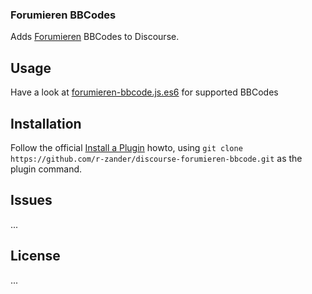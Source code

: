 ### Forumieren BBCodes

Adds [Forumieren](https://www.forumieren.com/) BBCodes to Discourse.

## Usage

Have a look at [forumieren-bbcode.js.es6](https://github.com/r-zander/discourse-forumieren-bbcode/blob/master/assets/javascripts/lib/discourse-markdown/forumieren-bbcode.js.es6) for supported BBCodes

## Installation

Follow the official [Install a Plugin](https://meta.discourse.org/t/install-a-plugin/19157) howto, using
`git clone https://github.com/r-zander/discourse-forumieren-bbcode.git` as the plugin command.

## Issues

...

## License

...